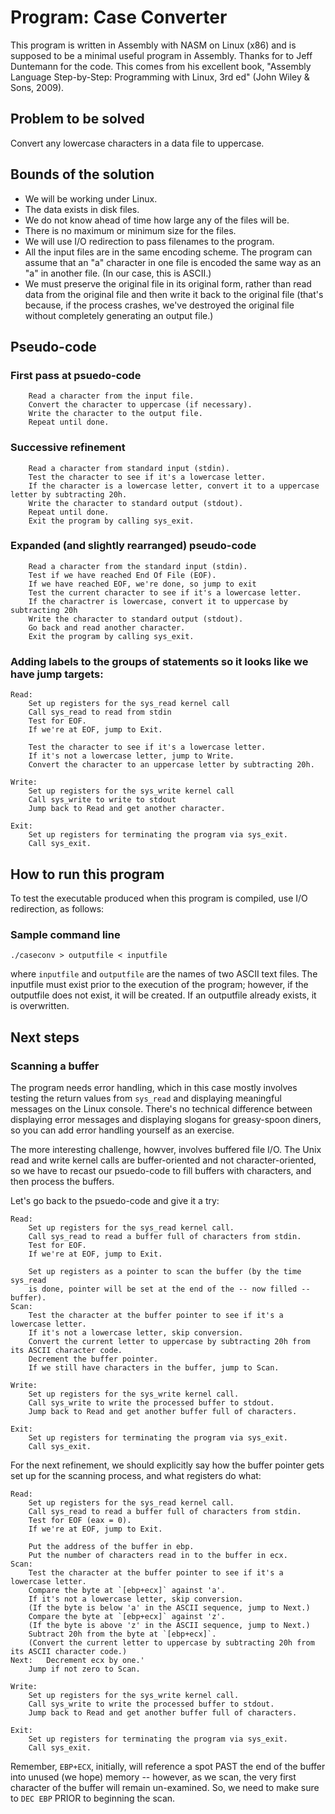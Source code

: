 # Program: Case Converter

This program is written in Assembly with NASM on Linux (x86) and is supposed to be a minimal useful program in Assembly.  Thanks for to Jeff Duntemann for the code.  This comes from his excellent book, "Assembly Language Step-by-Step: Programming with Linux, 3rd ed" (John Wiley & Sons, 2009).

## Problem to be solved
Convert any lowercase characters in a data file to uppercase.

## Bounds of the solution
- We will be working under Linux.
- The data exists in disk files.
- We do not know ahead of time how large any of the files will be.
- There is no maximum or minimum size for the files.
- We will use I/O redirection to pass filenames to the program.
- All the input files are in the same encoding scheme.  The program
  can assume that an "a" character in one file is encoded the same way 
  as an "a" in another file.  (In our case, this is ASCII.)
- We must preserve the original file in its original form, rather than 
  read data from the original file and then write it back to the original
  file (that's because, if the process crashes, we've destroyed the
  original file without completely generating an output file.)

## Pseudo-code
### First pass at psuedo-code

```
	Read a character from the input file.
	Convert the character to uppercase (if necessary).
	Write the character to the output file.
	Repeat until done.
```

### Successive refinement
	
```
	Read a character from standard input (stdin).
	Test the character to see if it's a lowercase letter.
	If the character is a lowercase letter, convert it to a uppercase letter by subtracting 20h.
	Write the character to standard output (stdout).
	Repeat until done.
	Exit the program by calling sys_exit.
```

### Expanded (and slightly rearranged) pseudo-code

```	
	Read a character from the standard input (stdin).
	Test if we have reached End Of File (EOF).
	If we have reached EOF, we're done, so jump to exit
	Test the current character to see if it's a lowercase letter.
	If the charactrer is lowercase, convert it to uppercase by subtracting 20h
	Write the character to standard output (stdout).
	Go back and read another character.
	Exit the program by calling sys_exit.
```

### Adding labels to the groups of statements so it looks like we have jump targets:

```	
Read:
	Set up registers for the sys_read kernel call
	Call sys_read to read from stdin
	Test for EOF.
	If we're at EOF, jump to Exit.

	Test the character to see if it's a lowercase letter.
	If it's not a lowercase letter, jump to Write.
	Convert the character to an uppercase letter by subtracting 20h.

Write:
	Set up registers for the sys_write kernel call
	Call sys_write to write to stdout
	Jump back to Read and get another character.

Exit:
	Set up registers for terminating the program via sys_exit.
	Call sys_exit.
```
## How to run this program
To test the executable produced when this program is compiled, use I/O redirection, as follows:
### Sample command line
```
./caseconv > outputfile < inputfile
```
where `inputfile` and `outputfile` are the names of two ASCII text files.  The inputfile must exist
prior to the execution of the program; however, if the outputfile does not exist, it will be created.  If
an outputfile already exists, it is overwritten.

## Next steps

### Scanning a buffer

The program needs error handling, which in this case mostly involves testing the return values from `sys_read` and
displaying meaningful messages on the Linux console.  There's no technical difference between displaying error
messages and displaying slogans for greasy-spoon diners, so you can add error handling yourself as an exercise.

The more interesting challenge, howver, involves buffered file I/O.  The Unix read and write kernel calls are 
buffer-oriented and not character-oriented, so we have to recast our psuedo-code to fill buffers with characters,
and then process the buffers.

Let's go back to the psuedo-code and give it a try:
```
Read:
	Set up registers for the sys_read kernel call.
	Call sys_read to read a buffer full of characters from stdin.
	Test for EOF.
	If we're at EOF, jump to Exit.

	Set up registers as a pointer to scan the buffer (by the time sys_read
	is done, pointer will be set at the end of the -- now filled -- buffer).
Scan:
	Test the character at the buffer pointer to see if it's a lowercase letter.
	If it's not a lowercase letter, skip conversion.
	Convert the current letter to uppercase by subtracting 20h from its ASCII character code.
	Decrement the buffer pointer.
	If we still have characters in the buffer, jump to Scan.

Write:
	Set up registers for the sys_write kernel call.
	Call sys_write to write the processed buffer to stdout.
	Jump back to Read and get another buffer full of characters.

Exit:
	Set up registers for terminating the program via sys_exit.
	Call sys_exit.
```
For the next refinement, we should explicitly say how the buffer pointer gets set up for the scanning process,
and what registers do what:
```
Read:
	Set up registers for the sys_read kernel call.
	Call sys_read to read a buffer full of characters from stdin.
	Test for EOF (eax = 0).
	If we're at EOF, jump to Exit.

	Put the address of the buffer in ebp.
	Put the number of characters read in to the buffer in ecx.
Scan:
	Test the character at the buffer pointer to see if it's a lowercase letter.
	Compare the byte at `[ebp+ecx]` against 'a'.
	If it's not a lowercase letter, skip conversion.
	(If the byte is below 'a' in the ASCII sequence, jump to Next.)
	Compare the byte at `[ebp+ecx]` against 'z'.
	(If the byte is above 'z' in the ASCII sequence, jump to Next.)
	Subtract 20h from the byte at `[ebp+ecx]`.
	(Convert the current letter to uppercase by subtracting 20h from its ASCII character code.)
Next:	Decrement ecx by one.'
	Jump if not zero to Scan.

Write:
	Set up registers for the sys_write kernel call.
	Call sys_write to write the processed buffer to stdout.
	Jump back to Read and get another buffer full of characters.

Exit:
	Set up registers for terminating the program via sys_exit.
	Call sys_exit.
```
Remember, `EBP+ECX`, initially, will reference a spot PAST the end of the buffer into unused (we hope)
memory -- however, as we scan, the very first character of the buffer will remain un-examined.  So, we need
to make sure to `DEC EBP` PRIOR to beginning the scan.
